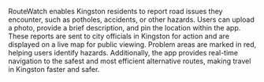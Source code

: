 RouteWatch enables Kingston residents to report road issues they encounter, such as potholes, accidents, or other hazards. Users can upload a photo, provide a brief description, and pin the location within the app. These reports are sent to city officials in Kingston for action and are displayed on a live map for public viewing. Problem areas are marked in red, helping users identify hazards. Additionally, the app provides real-time navigation to the safest and most efficient alternative routes, making travel in Kingston faster and safer.

